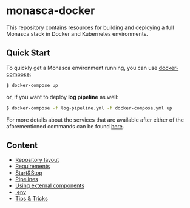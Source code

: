 # monasca-docker

This repository contains resources for building and deploying a
full Monasca stack in Docker and Kubernetes environments.

## Quick Start

To quickly get a Monasca environment running, you can use
[docker-compose][1]:

```sh
$ docker-compose up
```

or, if you want to deploy **log pipeline** as well:

```sh
$ docker-compose -f log-pipeline.yml -f docker-compose.yml up
```

For more details about the services that are available after
either of the aforementioned commands can be found
[here](./pipelines.md).

## Content

* [Repository layout](./repo_layout.md)
* [Requirements](./requirements.md)
* [Start&Stop](./start_stop.md)
* [Pipelines](./pipelines.md)
* [Using external components](./external_cmps.md)
* [.env](./env.md)
* [Tips & Tricks](./tips_and_tricks.md)

[1]: https://docs.docker.com/compose/
